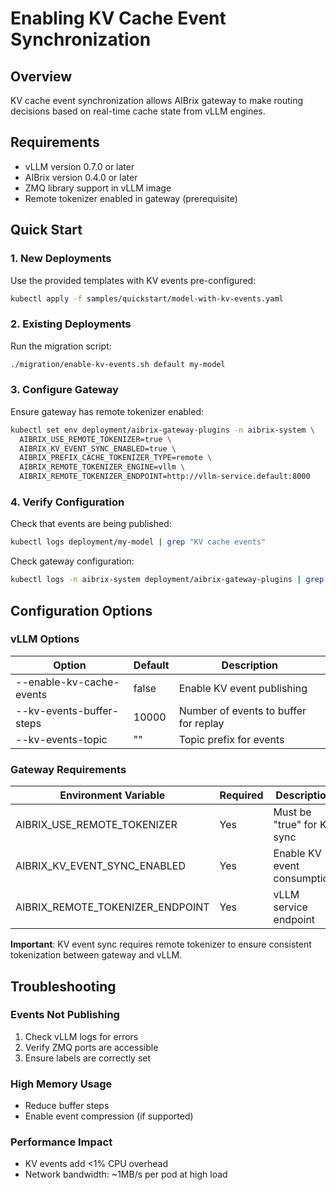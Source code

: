 # Enabling KV Cache Event Synchronization

## Overview
KV cache event synchronization allows AIBrix gateway to make routing decisions based on real-time cache state from vLLM engines.

## Requirements
- vLLM version 0.7.0 or later
- AIBrix version 0.4.0 or later
- ZMQ library support in vLLM image
- Remote tokenizer enabled in gateway (prerequisite)

## Quick Start

### 1. New Deployments
Use the provided templates with KV events pre-configured:
```bash
kubectl apply -f samples/quickstart/model-with-kv-events.yaml
```

### 2. Existing Deployments
Run the migration script:
```bash
./migration/enable-kv-events.sh default my-model
```

### 3. Configure Gateway
Ensure gateway has remote tokenizer enabled:
```bash
kubectl set env deployment/aibrix-gateway-plugins -n aibrix-system \
  AIBRIX_USE_REMOTE_TOKENIZER=true \
  AIBRIX_KV_EVENT_SYNC_ENABLED=true \
  AIBRIX_PREFIX_CACHE_TOKENIZER_TYPE=remote \
  AIBRIX_REMOTE_TOKENIZER_ENGINE=vllm \
  AIBRIX_REMOTE_TOKENIZER_ENDPOINT=http://vllm-service.default:8000
```

### 4. Verify Configuration
Check that events are being published:
```bash
kubectl logs deployment/my-model | grep "KV cache events"
```

Check gateway configuration:
```bash
kubectl logs -n aibrix-system deployment/aibrix-gateway-plugins | grep "KV event"
```

## Configuration Options

### vLLM Options
| Option | Default | Description |
|--------|---------|-------------|
| --enable-kv-cache-events | false | Enable KV event publishing |
| --kv-events-buffer-steps | 10000 | Number of events to buffer for replay |
| --kv-events-topic | "" | Topic prefix for events |

### Gateway Requirements
| Environment Variable | Required | Description |
|---------------------|----------|-------------|
| AIBRIX_USE_REMOTE_TOKENIZER | Yes | Must be "true" for KV sync |
| AIBRIX_KV_EVENT_SYNC_ENABLED | Yes | Enable KV event consumption |
| AIBRIX_REMOTE_TOKENIZER_ENDPOINT | Yes | vLLM service endpoint |

**Important**: KV event sync requires remote tokenizer to ensure consistent tokenization between gateway and vLLM.

## Troubleshooting

### Events Not Publishing
1. Check vLLM logs for errors
2. Verify ZMQ ports are accessible
3. Ensure labels are correctly set

### High Memory Usage
- Reduce buffer steps
- Enable event compression (if supported)

### Performance Impact
- KV events add <1% CPU overhead
- Network bandwidth: ~1MB/s per pod at high load
